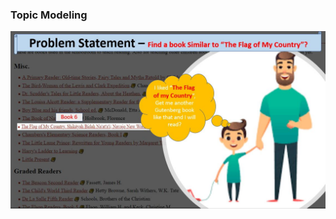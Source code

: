### Topic Modeling



![](https://github.com/kevimwe/NaturalLanguageProcessing-NLP/blob/master/TopicModeling/topic_modeling.JPG)
